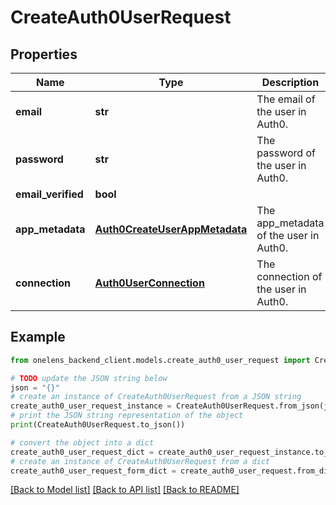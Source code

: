 # CreateAuth0UserRequest


## Properties

Name | Type | Description | Notes
------------ | ------------- | ------------- | -------------
**email** | **str** | The email of the user in Auth0. | 
**password** | **str** | The password of the user in Auth0. | 
**email_verified** | **bool** |  | [optional] 
**app_metadata** | [**Auth0CreateUserAppMetadata**](Auth0CreateUserAppMetadata.md) | The app_metadata of the user in Auth0. | 
**connection** | [**Auth0UserConnection**](Auth0UserConnection.md) | The connection of the user in Auth0. | 

## Example

```python
from onelens_backend_client.models.create_auth0_user_request import CreateAuth0UserRequest

# TODO update the JSON string below
json = "{}"
# create an instance of CreateAuth0UserRequest from a JSON string
create_auth0_user_request_instance = CreateAuth0UserRequest.from_json(json)
# print the JSON string representation of the object
print(CreateAuth0UserRequest.to_json())

# convert the object into a dict
create_auth0_user_request_dict = create_auth0_user_request_instance.to_dict()
# create an instance of CreateAuth0UserRequest from a dict
create_auth0_user_request_form_dict = create_auth0_user_request.from_dict(create_auth0_user_request_dict)
```
[[Back to Model list]](../README.md#documentation-for-models) [[Back to API list]](../README.md#documentation-for-api-endpoints) [[Back to README]](../README.md)


